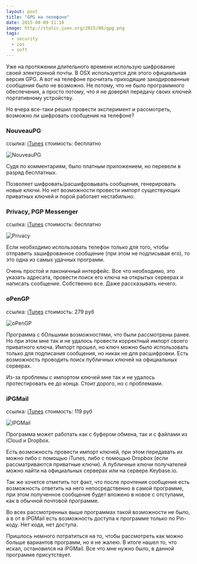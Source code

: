 ```yaml
---
layout: post
title: "GPG на телефоне"
date: 2015-08-09 11:10
image: http://static.juev.org/2015/08/gpg.png
tags:
  - security
  - ios
  - soft
---
```


Уже на протяжении длительного времени использую шифрование своей электронной почты. В OSX используется для этого официальная версия GPG. А вот на телефоне прочитать приходящие закодированные сообщения было не возможно. Не потому, что не было программного обеспечения, а просто потому, что я не доверял передачу своих ключей портативному устройству.

Но вчера все-таки решил провести эксперимент и рассмотреть, возможно ли шифровать сообщения на телефоне?

### NouveauPG

ссылка: [iTunes](https://itunes.apple.com/ru/app/nouveaupg/id912244540?l=en&mt=8 "NouveauPG")
стоимость: бесплатно

![NouveauPG](http://static.juev.org/2015/08/NouveauPG.jpg)

Судя по комментариям, было платным приложением, но перевели в разряд бесплатных.

Позволяет шифровать/расшифровывать сообщения, генерировать новые ключи. Но нет возможности провести импорт существующих приватных ключей и порой работает нестабильно.

### Privacy, PGP Messenger

ссылка: [iTunes](https://itunes.apple.com/ru/app/privacy-pgp-messenger/id919758259?l=en&mt=8 "Privacy, PGP Messenger")
стоимость: бесплатно

![Privacy](http://static.juev.org/2015/08/Privacy.jpg)

Если необходимо использовать телефон только для того, чтобы отправить зашифрованное сообщение (при этом не подписывая его), то это одна из самых удачных программ.

Очень простой и лаконичный интерфейс. Все что необходимо, это указать адресата, провести поиск его ключа на открытых серверах и написать сообщение. Собственно все. Даже рассказывать нечего.

### oPenGP

ссылка: [iTunes](https://itunes.apple.com/us/app/opengp/id414003727?mt=8 "oPenGP")
стоимость: 279 руб

![oPenGP](http://static.juev.org/2015/08/oPenGP.jpg)

Программа с бОльшими возможностями, что были рассмотрены ранее. Но при этом мне так и не удалось провести корректный импорт своего приватного ключа. Импорт прошел, но ключ можно было использовать только для подписания сообщения, но никак не для расшифровки. Есть возможность проводить поиск публичных ключей на официальных серверах.

Из-за проблемы с импортом ключей мне так и не удалось протестировать ее до конца. Стоит дорого, но с проблемами.

### iPGMail

ссылка: [iTunes](https://itunes.apple.com/us/app/ipgmail/id430780873?mt=8 "iPGMail")
стоимость: 119 руб

![iPGMail](http://static.juev.org/2015/08/iPGMail.jpg)

Программа может работать как с буфером обмена, так и с файлами из iCloud и Dropbox.

Есть возможность провести импорт ключей, при этом передавать их можно либо с помощью iTunes, либо с помощью Dropbox (если рассматриваются приватные ключи). А публичные ключи получателей можно найти на официальных серверах или на сервере Keybase.io.

Так же хочется отметить тот факт, что после прочтения сообщения есть возможность ответить на него непосредственно в самой программе, при этом полученное сообщение будет вложено в новое с отступами, как в обычной почтовой программе.

Во всех рассмотренных выше программах такой возможности не было, а в от в iPGMail есть возможность доступа к программе только по Pin-коду. Нет кода, нет доступа.

Пришлось немного потратиться на то, чтобы рассмотреть как можно больше вариантов программ, но я не жалею. В итоге нашел то, что искал, остановился на iPGMail. Все что мне нужно было, в данной программе присутствует.
